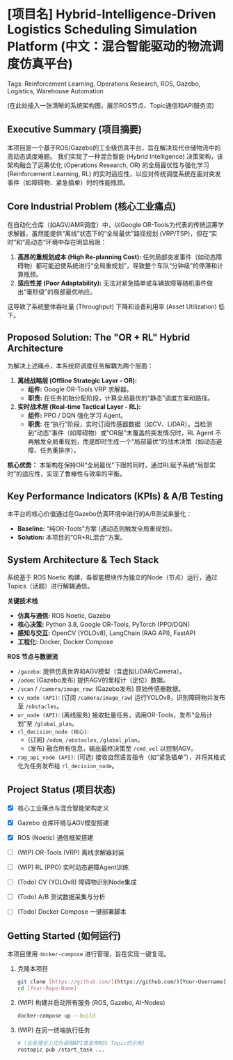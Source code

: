 # [项目名] Hybrid-Intelligence-Driven Logistics Scheduling Simulation Platform (中文：混合智能驱动的物流调度仿真平台)
Tags: Reinforcement Learning, Operations Research, ROS, Gazebo, Logistics, Warehouse Automation

(在此处插入一张清晰的系统架构图，展示ROS节点、Topic通信和API服务流)

## Executive Summary (项目摘要)

本项目是一个基于ROS/Gazebo的工业级仿真平台，旨在解决现代仓储物流中的高动态调度难题。
我们实现了一种混合智能 (Hybrid Intelligence) 决策架构，该架构融合了运筹优化 (Operations Research, OR) 的全局最优性与强化学习 (Reinforcement Learning, RL) 的实时适应性，以应对传统调度系统在面对突发事件（如障碍物、紧急插单）时的性能瓶颈。

## Core Industrial Problem (核心工业痛点)

在自动化仓库（如AGV/AMR调度）中，以Google OR-Tools为代表的传统运筹学求解器，虽然能提供“离线”状态下的“全局最优”路径规划 (VRP/TSP)，但在“实时”和“高动态”环境中存在明显局限：

1.  **高昂的重规划成本 (High Re-planning Cost):** 任何局部突发事件（如动态障碍物）都可能迫使系统进行“全局重规划”，导致整个车队“分钟级”的停滞和计算瓶颈。
2.  **适应性差 (Poor Adaptability):** 无法对紧急插单或车辆故障等随机事件做出“毫秒级”的局部最优响应。

这导致了系统整体吞吐量 (Throughput) 下降和设备利用率 (Asset Utilization) 低下。

## Proposed Solution: The "OR + RL" Hybrid Architecture

为解决上述痛点，本系统将调度任务解耦为两个层面：

1.  **离线战略层 (Offline Strategic Layer - OR):**
    * **组件:** Google OR-Tools VRP 求解器。
    * **职责:** 在任务初始分配阶段，计算全局最优的“静态”调度方案和路径。
2.  **实时战术层 (Real-time Tactical Layer - RL):**
    * **组件:** PPO / DQN 强化学习 Agent。
    * **职责:** 在“执行”阶段，实时订阅传感器数据（如CV、LiDAR）。当检测到“动态”事件（如障碍物）或“OR层”未覆盖的突发情况时，RL Agent 不再触发全局重规划，而是即时生成一个“局部最优”的战术决策（如动态避障、任务重排序）。

**核心优势：** 本架构在保持OR“全局最优”下限的同时，通过RL赋予系统“局部实时”的适应性，实现了鲁棒性与效率的平衡。

## Key Performance Indicators (KPIs) & A/B Testing

本平台的核心价值通过在Gazebo仿真环境中进行的A/B测试来量化：

* **Baseline:** “纯OR-Tools”方案 (遇动态则触发全局重规划)。
* **Solution:** 本项目的“OR+RL混合”方案。



## System Architecture & Tech Stack

系统基于 ROS Noetic 构建，各智能模块作为独立的Node（节点）运行，通过Topics（话题）进行解耦通信。

**关键技术栈**

* **仿真与通信:** ROS Noetic, Gazebo
* **核心决策:** Python 3.8, Google OR-Tools, PyTorch (PPO/DQN)
* **感知与交互:** OpenCV (YOLOv8), LangChain (RAG API), FastAPI
* **工程化:** Docker, Docker Compose

**ROS 节点与数据流**

* `/gazebo`: 提供仿真世界和AGV模型（含虚拟LiDAR/Camera）。
* `/odom`: (Gazebo发布) 提供AGV的里程计（定位）数据。
* `/scan` / `/camera/image_raw`: (Gazebo发布) 原始传感器数据。
* `cv_node (API)`: (订阅 `/camera/image_raw`) 运行YOLOv8，识别障碍物并发布至 `/obstacles`。
* `or_node (API)`: (离线服务) 接收批量任务，调用OR-Tools，发布“全局计划”至 `/global_plan`。
* `rl_decision_node (核心)`:
    * (订阅) `/odom`, `/obstacles`, `/global_plan`。
    * (发布) 融合所有信息，输出最终决策至 `/cmd_vel` 以控制AGV。
* `rag_api_node (API)`: (可选) 接收自然语言指令（如“紧急插单”），并将其格式化为任务发布给 `rl_decision_node`。

## Project Status (项目状态)

* [x] 核心工业痛点与混合智能架构定义
* [x] Gazebo 仓库环境与AGV模型搭建
* [x] ROS (Noetic) 通信框架搭建
* [ ] (WIP) OR-Tools (VRP) 离线求解器封装
* [ ] (WIP) RL (PPO) 实时动态避障Agent训练
* [ ] (Todo) CV (YOLOv8) 障碍物识别Node集成
* [ ] (Todo) A/B 测试数据采集与分析
* [ ] (Todo) Docker Compose 一键部署脚本


## Getting Started (如何运行)

本项目使用 `docker-compose` 进行管理，旨在实现一键复现。

1.  克隆本项目
    ```bash
    git clone [https://github.com/](https://github.com/)[Your-Username]/[Your-Repo-Name].git
    cd [Your-Repo-Name]
    ```
2.  (WIP) 构建并启动所有服务 (ROS, Gazebo, AI-Nodes)
    ```bash
    docker-compose up --build
    ```
3.  (WIP) 在另一终端执行任务
    ```bash
    # (此处理论上应为调用API或发布ROS Topic的示例)
    rostopic pub /start_task ...
    ```
